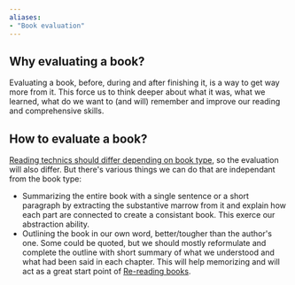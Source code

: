 ```yaml
---
aliases:
- "Book evaluation"
---
```


## Why evaluating a book? 

Evaluating a book, before, during and after finishing it, is a way to get way more from it. This force us to think deeper about what it was, what we learned, what do we want to (and will) remember and improve our reading and comprehensive skills. 

## How to evaluate a book? 

[Reading technics should differ depending on book type](Reading%20technics%20should%20differ%20depending%20on%20book%20type.md), so the evaluation will also differ. But there's various things we can do that are independant from the book type:

- Summarizing the entire book with a single sentence or a short paragraph by extracting the substantive marrow from it and explain how each part are connected to create a consistant book. This exerce our abstraction ability. 
- Outlining the book in our own word, better/tougher than the author's one. Some could be quoted, but we should mostly reformulate and complete the outline with short summary of what we understood and what had been said in each chapter. This will help memorizing and will act as a great start point of [Re-reading books](Re-reading%20books.md).

